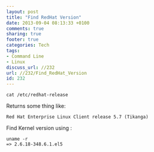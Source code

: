 ```yaml
---
layout: post
title: "Find RedHat Version"
date: 2013-09-04 08:13:33 +0100 
comments: true
sharing: true
footer: true
categories: Tech
tags:
- Command Line
- Linux
discuss_url: //232
url: //232/Find_RedHat_Version
id: 232
---
```

    cat /etc/redhat-release

Returns some thing like:

    Red Hat Enterprise Linux Client release 5.7 (Tikanga)

Find Kernel version using :

    uname -r
    => 2.6.18-348.6.1.el5

